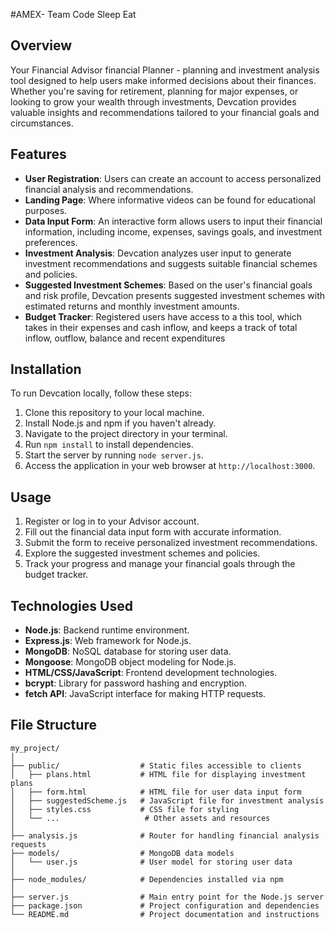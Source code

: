 #AMEX- Team Code Sleep Eat

## Overview

Your Financial Advisor financial Planner - planning and investment analysis tool designed to help users make informed decisions about their finances. Whether you're saving for retirement, planning for major expenses, or looking to grow your wealth through investments, Devcation provides valuable insights and recommendations tailored to your financial goals and circumstances.

## Features

- **User Registration**: Users can create an account to access personalized financial analysis and recommendations.
- **Landing Page**: Where informative videos can be found for educational purposes.
- **Data Input Form**: An interactive form allows users to input their financial information, including income, expenses, savings goals, and investment preferences.
- **Investment Analysis**: Devcation analyzes user input to generate investment recommendations and suggests suitable financial schemes and policies.
- **Suggested Investment Schemes**: Based on the user's financial goals and risk profile, Devcation presents suggested investment schemes with estimated returns and monthly investment amounts.
- **Budget Tracker**: Registered users have access to a this tool, which takes in their expenses and cash inflow, and keeps a track of total inflow, outflow, balance and recent expenditures

## Installation

To run Devcation locally, follow these steps:

1. Clone this repository to your local machine.
2. Install Node.js and npm if you haven't already.
3. Navigate to the project directory in your terminal.
4. Run `npm install` to install dependencies.
5. Start the server by running `node server.js`.
6. Access the application in your web browser at `http://localhost:3000`.

## Usage

1. Register or log in to your Advisor account.
2. Fill out the financial data input form with accurate information.
3. Submit the form to receive personalized investment recommendations.
4. Explore the suggested investment schemes and policies.
5. Track your progress and manage your financial goals through the budget tracker.

## Technologies Used

- **Node.js**: Backend runtime environment.
- **Express.js**: Web framework for Node.js.
- **MongoDB**: NoSQL database for storing user data.
- **Mongoose**: MongoDB object modeling for Node.js.
- **HTML/CSS/JavaScript**: Frontend development technologies.
- **bcrypt**: Library for password hashing and encryption.
- **fetch API**: JavaScript interface for making HTTP requests.

## File Structure

```
my_project/
│
├── public/                  # Static files accessible to clients
│   ├── plans.html           # HTML file for displaying investment plans
│   ├── form.html            # HTML file for user data input form
│   ├── suggestedScheme.js   # JavaScript file for investment analysis
│   ├── styles.css           # CSS file for styling
│   └── ...                   # Other assets and resources
│
├── analysis.js              # Router for handling financial analysis requests
├── models/                  # MongoDB data models
│   └── user.js              # User model for storing user data
│
├── node_modules/            # Dependencies installed via npm
│
├── server.js                # Main entry point for the Node.js server
├── package.json             # Project configuration and dependencies
└── README.md                # Project documentation and instructions
```

